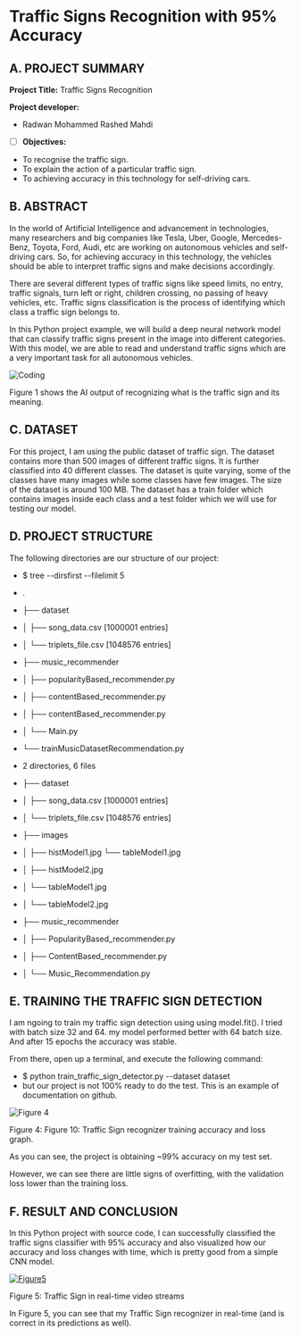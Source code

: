 
# Traffic Signs Recognition with 95% Accuracy

## A. PROJECT SUMMARY

**Project Title:** Traffic Signs Recognition


**Project developer:** 
- Radwan Mohammed Rashed Mahdi


- [ ] **Objectives:**
- To recognise the traffic sign.
- To explain the action of a particular traffic sign.
- To achieving accuracy in this technology for self-driving cars.


##  B. ABSTRACT 

In the world of Artificial Intelligence and advancement in technologies, many researchers and 
big companies like Tesla, Uber, Google, Mercedes-Benz, Toyota, Ford, Audi, etc are working on 
autonomous vehicles and self-driving cars. 
So, for achieving accuracy in this technology, the vehicles should be able to interpret 
traffic signs and make decisions accordingly.

There are several different types of traffic signs like speed limits, no entry, traffic signals, 
turn left or right, children crossing, no passing of heavy vehicles, etc. 
Traffic signs classification is the process of identifying which class a traffic sign belongs to.

In this Python project example, we will build a deep neural network model that can classify 
traffic signs present in the image into different categories. 
With this model, we are able to read and understand traffic signs 
which are a very important task for all autonomous vehicles.

![Coding](https://d2h0cx97tjks2p.cloudfront.net/blogs/wp-content/uploads/sites/2/2019/12/graphical-user-interface-project-in-python.png)

Figure 1 shows the AI output of recognizing what is the traffic sign and its meaning.


## C.  DATASET

For this project, I am using the public dataset of traffic sign.
The dataset contains more than 500 images of different traffic signs. 
It is further classified into 40 different classes. 
The dataset is quite varying, some of the classes have many images while some classes have few images. 
The size of the dataset is around 100 MB.
The dataset has a train folder which contains images inside each class 
and a test folder which we will use for testing our model.




## D.   PROJECT STRUCTURE

The following directories are our structure of our project:
- $ tree --dirsfirst --filelimit 5
- .
- ├── dataset
- │    ├── song_data.csv [1000001 entries]
- │    └── triplets_file.csv [1048576 entries]
- ├── music_recommender
- │    ├── popularityBased_recommender.py
- │    ├── contentBased_recommender.py
- │    ├── contentBased_recommender.py
- │    └── Main.py
- └── trainMusicDatasetRecommendation.py

- 2 directories, 6 files

- ├── dataset
- │   ├── song_data.csv [1000001 entries]
- │   └── triplets_file.csv [1048576 entries]
- ├── images
- │   ├── histModel1.jpg    └── tableModel1.jpg
- │   ├── histModel2.jpg
- │   └── tableModel1.jpg
- │   └── tableModel2.jpg
- ├── music_recommender
- │   ├── PopularityBased_recommender.py
- │   ├── ContentBased_recommender.py
- │   └── Music_Recommendation.py

## E.   TRAINING THE TRAFFIC SIGN DETECTION

I am ngoing to train my traffic sign detection using using model.fit(). 
I tried with batch size 32 and 64. my model performed better with 64 batch size. And after 15 epochs the accuracy was stable.

From there, open up a terminal, and execute the following command:

- $ python train_traffic_sign_detector.py --dataset dataset
- but our project is not 100% ready to do the test. This is an example of documentation on github.


![Figure 4](https://d2h0cx97tjks2p.cloudfront.net/blogs/wp-content/uploads/sites/2/2019/12/accuracy-loss-python-machine-learning-project.png)

Figure 4: Figure 10: Traffic Sign recognizer training accuracy and loss graph.

As you can see, the project is obtaining ~99% accuracy on my test set.

However, we can see there are little signs of overfitting, with the validation loss lower than the training loss. 



## F.  RESULT AND CONCLUSION

In this Python project with source code, I can successfully classified the traffic signs classifier with 95% accuracy 
and also visualized how our accuracy and loss changes with time, which is pretty good from a simple CNN model.

[![Figure5](https://img.youtube.com/vi/U-SBY9eJ-xc/0.jpg)](https://www.youtube.com/watch?v=U-SBY9eJ-xc)

Figure 5: Traffic Sign in real-time video streams

In Figure 5, you can see that my Traffic Sign recognizer in real-time (and is correct in its predictions as well).









